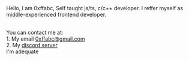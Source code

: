 <div align = "left">
    Hello, I am 0xffabc, Self taught js/ts, c/c++ developer.
I reffer myself as middle-experienced frontend developer.<br><br>

You can contact me at:<br>
    1. My email [0xffabc@gmail.com](<mailto:0xffabc@gmail.com>)<br>
    2. My [discord server](<https://t.ly/urobI>)<br>
I'm adequate
</div>
<!--
**0xffabc/0xffabc** is a ✨ _special_ ✨ repository because its `README.md` (this file) appears on your GitHub profile.

Here are some ideas to get you started:

- 🔭 I’m currently working on ...
- 🌱 I’m currently learning ...
- 👯 I’m looking to collaborate on ...
- 🤔 I’m looking for help with ...
- 💬 Ask me about ...
- 📫 How to reach me: ...
- 😄 Pronouns: ...
- ⚡ Fun fact: ...
-->
